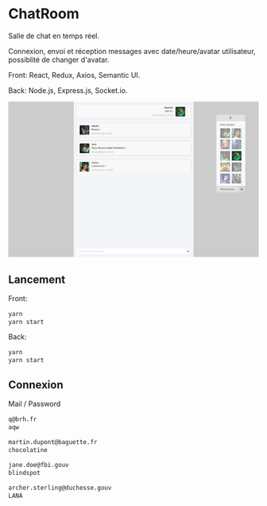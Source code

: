 # ChatRoom

Salle de chat en temps réel.

Connexion, envoi et réception messages avec date/heure/avatar utilisateur, possiblité de changer d'avatar.

Front: React, Redux, Axios, Semantic UI.

Back: Node.js, Express.js, Socket.io.

![](chatroom.png)

## Lancement

Front:
```
yarn
yarn start
```

Back:
```
yarn
yarn start
```

## Connexion

Mail / Password
```
q@brh.fr
aqw
```

```
martin.dupont@baguette.fr
chocolatine
```

```
jane.doe@fbi.gouv
blindspot
```

```
archer.sterling@duchesse.gouv
LANA
```
